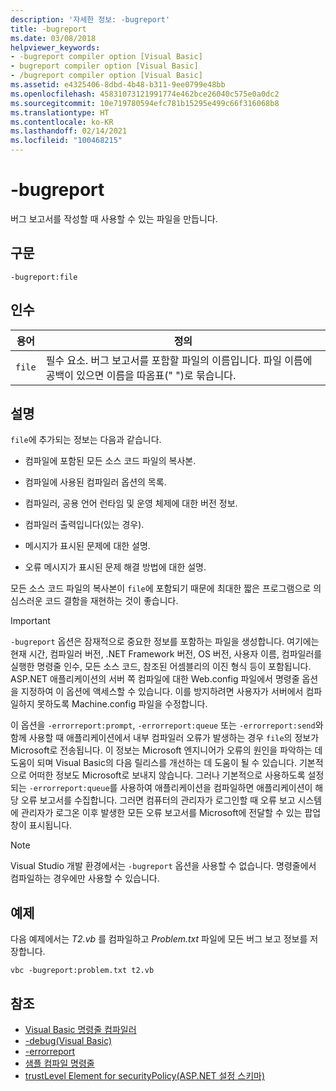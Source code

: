 ```yaml
---
description: '자세한 정보: -bugreport'
title: -bugreport
ms.date: 03/08/2018
helpviewer_keywords:
- -bugreport compiler option [Visual Basic]
- bugreport compiler option [Visual Basic]
- /bugreport compiler option [Visual Basic]
ms.assetid: e4325406-8dbd-4b48-b311-9ee0799e48bb
ms.openlocfilehash: 45831073121991774e462bce26040c575e0a0dc2
ms.sourcegitcommit: 10e719780594efc781b15295e499c66f316068b8
ms.translationtype: HT
ms.contentlocale: ko-KR
ms.lasthandoff: 02/14/2021
ms.locfileid: "100468215"
---
```

# <a name="-bugreport"></a>-bugreport

버그 보고서를 작성할 때 사용할 수 있는 파일을 만듭니다.

## <a name="syntax"></a>구문

```console
-bugreport:file
```

## <a name="arguments"></a>인수

|용어|정의|
|---|---|
|`file`|필수 요소. 버그 보고서를 포함할 파일의 이름입니다. 파일 이름에 공백이 있으면 이름을 따옴표(" ")로 묶습니다.|

## <a name="remarks"></a>설명

`file`에 추가되는 정보는 다음과 같습니다.

- 컴파일에 포함된 모든 소스 코드 파일의 복사본.

- 컴파일에 사용된 컴파일러 옵션의 목록.

- 컴파일러, 공용 언어 런타임 및 운영 체제에 대한 버전 정보.

- 컴파일러 출력입니다(있는 경우).

- 메시지가 표시된 문제에 대한 설명.

- 오류 메시지가 표시된 문제 해결 방법에 대한 설명.

모든 소스 코드 파일의 복사본이 `file`에 포함되기 때문에 최대한 짧은 프로그램으로 의심스러운 코드 결함을 재현하는 것이 좋습니다.

> [!IMPORTANT]
> `-bugreport` 옵션은 잠재적으로 중요한 정보를 포함하는 파일을 생성합니다. 여기에는 현재 시간, 컴파일러 버전, .NET Framework 버전, OS 버전, 사용자 이름, 컴파일러를 실행한 명령줄 인수, 모든 소스 코드, 참조된 어셈블리의 이진 형식 등이 포함됩니다. ASP.NET 애플리케이션의 서버 쪽 컴파일에 대한 Web.config 파일에서 명령줄 옵션을 지정하여 이 옵션에 액세스할 수 있습니다. 이를 방지하려면 사용자가 서버에서 컴파일하지 못하도록 Machine.config 파일을 수정합니다.

이 옵션을 `-errorreport:prompt`, `-errorreport:queue` 또는 `-errorreport:send`와 함께 사용할 때 애플리케이션에서 내부 컴파일러 오류가 발생하는 경우 `file`의 정보가 Microsoft로 전송됩니다. 이 정보는 Microsoft 엔지니어가 오류의 원인을 파악하는 데 도움이 되며 Visual Basic의 다음 릴리스를 개선하는 데 도움이 될 수 있습니다. 기본적으로 어떠한 정보도 Microsoft로 보내지 않습니다. 그러나 기본적으로 사용하도록 설정되는 `-errorreport:queue`를 사용하여 애플리케이션을 컴파일하면 애플리케이션이 해당 오류 보고서를 수집합니다. 그러면 컴퓨터의 관리자가 로그인할 때 오류 보고 시스템에 관리자가 로그온 이후 발생한 모든 오류 보고서를 Microsoft에 전달할 수 있는 팝업 창이 표시됩니다.

> [!NOTE]
> Visual Studio 개발 환경에서는 `-bugreport` 옵션을 사용할 수 없습니다. 명령줄에서 컴파일하는 경우에만 사용할 수 있습니다.

## <a name="example"></a>예제

다음 예제에서는 *T2.vb* 를 컴파일하고 *Problem.txt* 파일에 모든 버그 보고 정보를 저장합니다.

```console
vbc -bugreport:problem.txt t2.vb
```

## <a name="see-also"></a>참조

- [Visual Basic 명령줄 컴파일러](index.md)
- [-debug(Visual Basic)](debug.md)
- [-errorreport](errorreport.md)
- [샘플 컴파일 명령줄](sample-compilation-command-lines.md)
- [trustLevel Element for securityPolicy(ASP.NET 설정 스키마)](/previous-versions/dotnet/netframework-4.0/as399f0x(v=vs.100))

